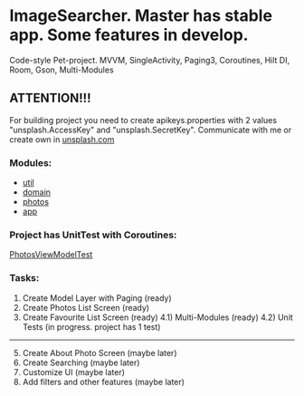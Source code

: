 # ImageSearcher. Master has stable app. Some features in develop.

Code-style Pet-project.
MVVM, SingleActivity, Paging3, Coroutines, Hilt DI, Room, Gson, Multi-Modules

## ATTENTION!!!
For building project you need to create apikeys.properties with 2 values "unsplash.AccessKey" and "unsplash.SecretKey".
Communicate with me or create own in [unsplash.com](https://unsplash.com/)

### Modules:
- [util](./util)
- [domain](./domain)
- [photos](./photos)
- [app](./app)

### Project has UnitTest with Coroutines:
[PhotosViewModelTest](./photos/src/test/java/com/shlyankin/photos/PhotosViewModelTest.kt)

### Tasks:
1) Create Model Layer with Paging (ready)
2) Create Photos List Screen (ready)
3) Create Favourite List Screen (ready)
4.1) Multi-Modules (ready)
4.2) Unit Tests (in progress. project has 1 test)
------------------------------------------
5) Create About Photo Screen (maybe later)
6) Create Searching (maybe later)
7) Customize UI (maybe later)
8) Add filters and other features (maybe later)